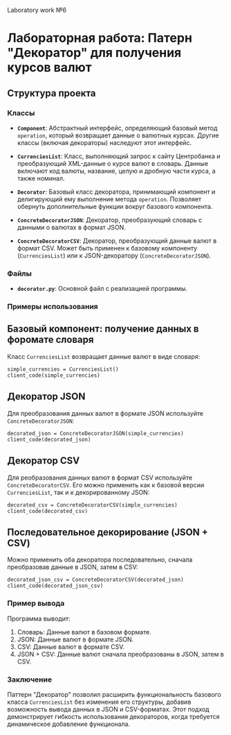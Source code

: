 Laboratory work №6

# Лабораторная работа: Патерн "Декоратор" для получения курсов валют

## Структура проекта

### Классы

- **`Component`**: Абстрактный интерфейс, определяющий базовый метод `operation`, который возвращает данные о валютных курсах. Другие классы (включая декораторы) наследуют этот интерфейс.

- **`CurrenciesList`**: Класс, выполняющий запрос к сайту Центробанка и преобразующий XML-данные о курсе валют в словарь. Данные включают код валюты, название, целую и дробную части курса, а также номинал.

- **`Decorator`**: Базовый класс декоратора, принимающий компонент и делигирующий ему выполнение метода `operation`. Позволяет обернуть дополнительные функции вокруг базового компонента.

- **`ConcreteDecoratorJSON`**: Декоратор, преобразующий словарь с данными о валютах в формат JSON.

- **`ConcreteDecoratorCSV`**: Декоратор, преобразующий данные валют в формат CSV. Может быть применен к базовому компоненту (`CurrenciesList`) или к JSON-декоратору (`ConcreteDecoratorJSON`).

### Файлы

- **`decorator.py`**: Основной файл с реализацией программы.

### Примеры использования

## Базовый компонент: получение данных в форомате словаря
Класс ```CurrenciesList``` возвращает данные валют в виде словаря:
```
simple_currencies = CurrenciesList()
client_code(simple_currencies)
```

## Декоратор JSON
Для преобразования данных валют в формате JSON используйте ```ConcreteDecoratorJSON```:
```
decorated_json = ConcreteDecoratorJSON(simple_currencies)
client_code(decorated_json)
```
## Декоратор CSV
Для реобразования данных валют в формат CSV используйте ```ConcreteDecoratorCSV```. Его можно применить как к базовой версии ```CurrenciesList```, так и к декорированному JSON:
```
decorated_csv = ConcreteDecoratorCSV(simple_currencies)
client_code(decorated_csv)
```

## Последовательное декорирование (JSON + CSV)
Можно применить оба декоратора последовательно, сначала преобразовав данные в JSON, затем в CSV:
```
decorated_json_csv = ConcreteDecoratorCSV(decorated_json)
client_code(decorated_json_csv)
```
### Пример вывода
Программа выводит:
1. Словарь: Данные валют в базовом формате.
2. JSON: Данные валют в формате JSON.
3. CSV: Данные валют в формате CSV.
4. JSON + CSV: Данные валют сначала преобразованы в JSON, затем в CSV.

### Заключение
Паттерн "Декоратор" позволил расширить функциональность базового класса ```CurrenciesList``` без изменения его структуры, добавив возможность вывода данных в JSON и CSV-форматах. Этот подход демонстрирует гибкость использования декораторов, когда требуется динамическое добавление функционала.
